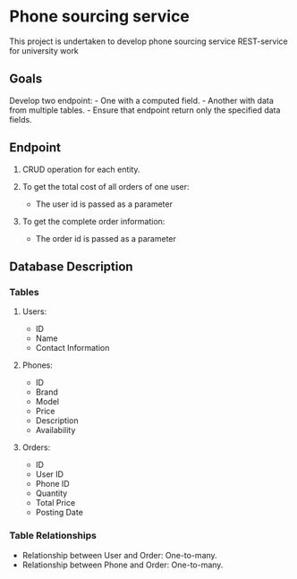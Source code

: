 # Phone sourcing service

This project is undertaken to develop phone sourcing service
REST-service for university work

## Goals

Develop two endpoint:
    - One with a computed field.
    - Another with data from multiple tables.
    - Ensure that endpoint return only the specified data fields.

## Endpoint

1. CRUD operation for each entity.

2. To get the total cost of all orders of one user:
    - The user id is passed as a parameter

3. To get the complete order information:
    - The order id is passed as a parameter

## Database Description

### Tables

1. Users:
    - ID
    - Name
    - Contact Information

2. Phones:
    - ID
    - Brand
    - Model
    - Price
    - Description
    - Availability

3. Orders:
    - ID
    - User ID
    - Phone ID
    - Quantity
    - Total Price
    - Posting Date

### Table Relationships

- Relationship between User and Order: One-to-many.
- Relationship between Phone and Order: One-to-many.